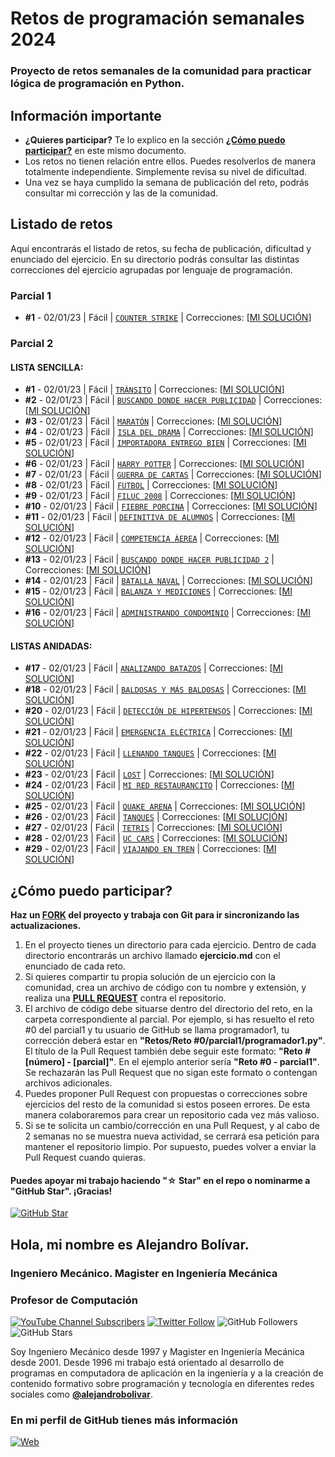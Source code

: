 

# Retos de programación semanales 2024
### Proyecto de retos semanales de la comunidad para practicar lógica de programación en Python.

## Información importante

* **¿Quieres participar?** Te lo explico en la sección **[¿Cómo puedo participar?](https://github.com/alejandrobolivar/CompuI-2-2023/blob/main/retos-programacion-2024#c%C3%B3mo-puedo-participar)** en este mismo documento.
* Los retos no tienen relación entre ellos. Puedes resolverlos de manera totalmente independiente. Simplemente revisa su nivel de dificultad.
* Una vez se haya cumplido la semana de publicación del reto, podrás consultar mi corrección y las de la comunidad.

## Listado de retos

Aquí encontrarás el listado de retos, su fecha de publicación, dificultad y enunciado del ejercicio. En su directorio podrás consultar las distintas correcciones del ejercicio agrupadas por lenguaje de programación.

### Parcial 1
* **#1** - 02/01/23 | Fácil | [`COUNTER STRIKE`](./Retos/PARCIAL1/Reto%20%2301%20-%20COUNTER%20STRIKE%20%5BF%C3%A1cil%5D/counter_strike.md) | Correcciones: [[MI SOLUCIÓN](./Retos/PARCIAL1/Reto%20%2301%20-%20COUNTER%20STRIKE%20%5BF%C3%A1cil%5D/ingalejandrobolivar.py)]

### Parcial 2
#### LISTA SENCILLA:
* **#1** - 02/01/23 | Fácil | [`TRÁNSITO`](./Retos/PARCIAL2/Reto%20%2301%20-%20ls_transito/transito.md) | Correcciones: [[MI SOLUCIÓN](./Retos/PARCIAL2/Reto%20%2301%20-%20ls_transito/tr%C3%A1nsito.py)]
* **#2** - 02/01/23 | Fácil | [`BUSCANDO DONDE HACER PUBLICIDAD`](./Retos/PARCIAL2/Reto%20%2302%20-%20ls_redes/redes.md) | Correcciones: [[MI SOLUCIÓN](./Retos/PARCIAL2/Reto%20%2302%20-%20ls_redes/redes.py)]
* **#3** - 02/01/23 | Fácil | [`MARATÓN`](./Retos/PARCIAL2/Reto%20%2303%20-%20ls_maraton/maraton.md) | Correcciones: [[MI SOLUCIÓN](./Retos/PARCIAL2/Reto%20%2303%20-%20ls_maraton/maraton.py)]
* **#4** - 02/01/23 | Fácil | [`ISLA DEL DRAMA`](./Retos/PARCIAL2/Reto%20%2304%20-%20ls_isla_del_drama/isla%20del%20drama.md) | Correcciones: [[MI SOLUCIÓN](./Retos/PARCIAL2/Reto%20%2304%20-%20ls_isla_del_drama/isla%20del%20drama.py)]
* **#5** - 02/01/23 | Fácil | [`IMPORTADORA ENTREGO BIEN`](./Retos/PARCIAL2/Reto%20%2305%20-%20ls_importadora_entrego_bien/importadora_entrego_bien.md) | Correcciones: [[MI SOLUCIÓN](./Retos/PARCIAL2/Reto%20%2305%20-%20ls_importadora_entrego_bien/importadora_entrego_bien.py)]
* **#6** - 02/01/23 | Fácil | [`HARRY POTTER`](./Retos/PARCIAL2/Reto%20%2306%20-%20ls_harry_potter/harry_potter.md) | Correcciones: [[MI SOLUCIÓN](./Retos/PARCIAL2/Reto%20%2306%20-%20ls_harry_potter/harry_potter.py)]
* **#7** - 02/01/23 | Fácil | [`GUERRA DE CARTAS`](./Retos/PARCIAL2/Reto%20%2307%20-%20ls_guerra_de_cartas/guerra_de_cartas.md) | Correcciones: [[MI SOLUCIÓN](./Retos/PARCIAL2/Reto%20%2307%20-%20ls_guerra_de_cartas/guerra_de_cartas.py)]
* **#8** - 02/01/23 | Fácil | [`FUTBOL`](./Retos/PARCIAL2/Reto%20%2308%20-%20ls_futbol/futbol.md) | Correcciones: [[MI SOLUCIÓN](./Retos/PARCIAL2/Reto%20%2308%20-%20ls_futbol/futbol.py)]
* **#9** - 02/01/23 | Fácil | [`FILUC 2008`](./Retos/PARCIAL2/Reto%20%2309%20-%20ls_filuc2008/filuc2008.md) | Correcciones: [[MI SOLUCIÓN](./Retos/PARCIAL2/Reto%20%2309%20-%20ls_filuc2008/filuc2008.py)]
* **#10** - 02/01/23 | Fácil | [`FIEBRE PORCINA`](./Retos/PARCIAL2/Reto%20%2310%20-%20ls_fiebre_porcina/fiebre_porcina.md) | Correcciones: [[MI SOLUCIÓN](./Retos/PARCIAL2/Reto%20%2310%20-%20ls_fiebre_porcina/fiebre_porcina.py)]
* **#11** - 02/01/23 | Fácil | [`DEFINITIVA DE ALUMNOS`](./Retos/PARCIAL2/Reto%20%2311%20-%20ls_definitiva_alumnos/definitiva_alumnos.md) | Correcciones: [[MI SOLUCIÓN](./Retos/PARCIAL2/Reto%20%2311%20-%20ls_definitiva_alumnos/definitiva_alumnos.py)]
* **#12** - 02/01/23 | Fácil | [`COMPETENCIA ÁEREA`](./Retos/PARCIAL2/Reto%20%2312%20-%20ls_competencia_aerea/competencia_aerea.md) | Correcciones: [[MI SOLUCIÓN](./Retos/PARCIAL2/Reto%20%2312%20-%20ls_competencia_aerea/competencia_aerea.py)]
* **#13** - 02/01/23 | Fácil | [`BUSCANDO DONDE HACER PUBLICIDAD 2`](./Retos/PARCIAL2/Reto%20%2313%20-%20ls_Buscando_donde_hacer_publicidad/Buscando%20donde%20hacer%20publicidad.md) | Correcciones: [[MI SOLUCIÓN](./Retos/PARCIAL2/Reto%20%2313%20-%20ls_Buscando_donde_hacer_publicidad/Buscando%20donde%20hacer%20publicidad.py)]
* **#14** - 02/01/23 | Fácil | [`BATALLA NAVAL`](./Retos/PARCIAL2/Reto%20%2314%20-%20ls_batalla_naval/batalla%20naval.md) | Correcciones: [[MI SOLUCIÓN](./Retos/PARCIAL2/Reto%20%2314%20-%20ls_batalla_naval/batalla%20naval.py)]
* **#15** - 02/01/23 | Fácil | [`BALANZA Y MEDICIONES`](./Retos/PARCIAL2/Reto%20%2315%20-%20ls_balanza%20y%20mediciones/balanza%20y%20mediciones.md) | Correcciones: [[MI SOLUCIÓN](./Retos/PARCIAL2/Reto%20%2315%20-%20ls_balanza%20y%20mediciones/balanza%20y%20mediciones.py)]
* **#16** - 02/01/23 | Fácil | [`ADMINISTRANDO CONDOMINIO`](./Retos/PARCIAL2/Reto%20%2316%20-%20ls_administrando_condominio/administrando_condominio.md) | Correcciones: [[MI SOLUCIÓN](./Retos/PARCIAL2/Reto%20%2316%20-%20ls_administrando_condominio/administrando_condominio.py)]

#### LISTAS ANIDADAS:

* **#17** - 02/01/23 | Fácil | [`ANALIZANDO BATAZOS`](./Retos/PARCIAL2/Reto%20%2317%20-%20la_analizando_batazos/analizando_batazos.md) | Correcciones: [[MI SOLUCIÓN](./Retos/PARCIAL2/Reto%20%2317%20-%20la_analizando_batazos/analizando_batazos.py)]
* **#18** - 02/01/23 | Fácil | [`BALDOSAS Y MÁS BALDOSAS`](./Retos/PARCIAL2/Reto%20%2318%20-%20la_baldosas_y_mas_baldosas/baldosas_y_mas_baldosas.md) | Correcciones: [[MI SOLUCIÓN](./Retos/PARCIAL2/Reto%20%2318%20-%20la_baldosas_y_mas_baldosas/baldosas_y_mas_baldosas.py)]
* **#20** - 02/01/23 | Fácil | [`DETECCIÓN DE HIPERTENSOS`](./Retos/PARCIAL2/Reto%20%2320%20-%20la_deteccion_de_hipertensos/deteccion_de_hipertensos.md) | Correcciones: [[MI SOLUCIÓN](./Retos/PARCIAL2/Reto%20%2320%20-%20la_deteccion_de_hipertensos/deteccion_de_hipertensos.py)]
* **#21** - 02/01/23 | Fácil | [`EMERGENCIA ELÉCTRICA`](./Retos/PARCIAL2/Reto%20%2321%20-%20la_emergencia_electrica/emergencia_electrica.md) | Correcciones: [[MI SOLUCIÓN](./Retos/PARCIAL2/Reto%20%2321%20-%20la_emergencia_electrica/emergencia_electrica.py)]
* **#22** - 02/01/23 | Fácil | [`LLENANDO TANQUES`](./Retos/PARCIAL2/Reto%20%2322%20-%20la_llenando_tanques/llenando_tanques.md) | Correcciones: [[MI SOLUCIÓN](./Retos/PARCIAL2/Reto%20%2322%20-%20la_llenando_tanques/llenando_tanques.py)]
* **#23** - 02/01/23 | Fácil | [`LOST`](./Retos/PARCIAL2/Reto%20%2323%20-%20la_lost/lost.md) | Correcciones: [[MI SOLUCIÓN](./Retos/PARCIAL2/Reto%20%2323%20-%20la_lost/lost.py)]
* **#24** - 02/01/23 | Fácil | [`MI RED RESTAURANCITO`](./Retos/PARCIAL2/Reto%20%2324%20-%20la_mi_red_restaurancito/mi_red_restaurancito.md) | Correcciones: [[MI SOLUCIÓN](./Retos/PARCIAL2/Reto%20%2324%20-%20la_mi_red_restaurancito/mi_red_restaurancito.py)]
* **#25** - 02/01/23 | Fácil | [`QUAKE ARENA`](./Retos/PARCIAL2/Reto%20%2325%20-%20la_quake_arena/quake_arena.md) | Correcciones: [[MI SOLUCIÓN](./Retos/PARCIAL2/Reto%20%2325%20-%20la_quake_arena/quake_arena.py)]
* **#26** - 02/01/23 | Fácil | [`TANQUES`](./Retos/PARCIAL2/Reto%20%2326%20-%20la_tanques/tanques.md) | Correcciones: [[MI SOLUCIÓN](./Retos/PARCIAL2/Reto%20%2326%20-%20la_tanques/tanques.py)]
* **#27** - 02/01/23 | Fácil | [`TETRIS`](./Retos/PARCIAL2/Reto%20%2327%20-%20la_tetris/tetris..md) | Correcciones: [[MI SOLUCIÓN](./Retos/PARCIAL2/Reto%20%2327%20-%20la_tetris/tetris..py)]
* **#28** - 02/01/23 | Fácil | [`UC CARS`](./Retos/PARCIAL2/Reto%20%2328%20-%20la_UCCars/uc_cars.md) | Correcciones: [[MI SOLUCIÓN](./Retos/PARCIAL2/Reto%20%2328%20-%20la_UCCars/uc_cars.py)]
* **#29** - 02/01/23 | Fácil | [`VIAJANDO EN TREN`](./Retos/PARCIAL2/Reto%20%2329%20-%20la_viajando_en_tren/viajando_en_tren.md) | Correcciones: [[MI SOLUCIÓN](./Retos/PARCIAL2/Reto%20%2329%20-%20la_viajando_en_tren/viajando_en_tren.py)]


## ¿Cómo puedo participar?

**Haz un [FORK](https://github.com/alejandrobolivar/retos-programacion-2024/fork) del proyecto y trabaja con Git para ir sincronizando las actualizaciones.**

1. En el proyecto tienes un directorio para cada ejercicio. Dentro de cada directorio encontrarás un archivo llamado **ejercicio.md** con el enunciado de cada reto.
2. Si quieres compartir tu propia solución de un ejercicio con la comunidad, crea un archivo de código con tu nombre y extensión, y realiza una [**PULL REQUEST**](https://docs.github.com/es/pull-requests/collaborating-with-pull-requests/proposing-changes-to-your-work-with-pull-requests/creating-a-pull-request) contra el repositorio.
3. El archivo de código debe situarse dentro del directorio del reto, en la carpeta correspondiente al parcial. Por ejemplo, si has resuelto el reto #0 del parcial1 y tu usuario de GitHub se llama programador1, tu corrección deberá estar en **"Retos/Reto #0/parcial1/programador1.py"**. El título de la Pull Request también debe seguir este formato: **"Reto #[número] - [parcial]"**. En el ejemplo anterior sería **"Reto #0 - parcial1"**. Se rechazarán las Pull Request que no sigan este formato o contengan archivos adicionales.
4. Puedes proponer Pull Request con propuestas o correcciones sobre ejercicios del resto de la comunidad si estos poseen errores. De esta manera colaboraremos para crear un repositorio cada vez más valioso.
5. Si se te solicita un cambio/corrección en una Pull Request, y al cabo de 2 semanas no se muestra nueva actividad, se cerrará esa petición para mantener el repositorio limpio. Por supuesto, puedes volver a enviar la Pull Request cuando quieras.

#### Puedes apoyar mi trabajo haciendo "☆ Star" en el repo o nominarme a "GitHub Star". ¡Gracias!

[![GitHub Star](https://img.shields.io/badge/GitHub-Nominar_a_star-yellow?style=for-the-badge&logo=github&logoColor=white&labelColor=101010)](https://stars.github.com/nominate/)

##  Hola, mi nombre es Alejandro Bolívar.
### Ingeniero Mecánico. Magister en Ingeniería Mecánica
### Profesor de Computación

[![YouTube Channel Subscribers](https://img.shields.io/youtube/channel/subscribers/UC9Vrcs-PhJh9sguq-8R7x1g?style=social)](https://youtube.com/@alejandrobolivar6984?sub_confirmation=1)
[![Twitter Follow](https://img.shields.io/twitter/follow/profealejandrob?style=social)](https://twitter.com/profealejandrob)
![GitHub Followers](https://img.shields.io/github/followers/alejandrobolivar?style=social)
![GitHub Stars](https://img.shields.io/github/stars/alejandrobolivar?style=social)

Soy Ingeniero Mecánico desde 1997 y Magister en Ingeniería Mecánica desde 2001. Desde 1996 mi trabajo está orientado al desarrollo de programas en computadora de aplicación en la ingeniería y a la creación de contenido formativo sobre programación y tecnología en diferentes redes sociales como **[@alejandrobolivar](https://alejandrobolivar.github.io/home/)**.

### En mi perfil de GitHub tienes más información

[![Web](https://img.shields.io/badge/GitHub-alejandrobolivar-14a1f0?style=for-the-badge&logo=github&logoColor=white&labelColor=101010)](https://github.com/alejandrobolivar)

